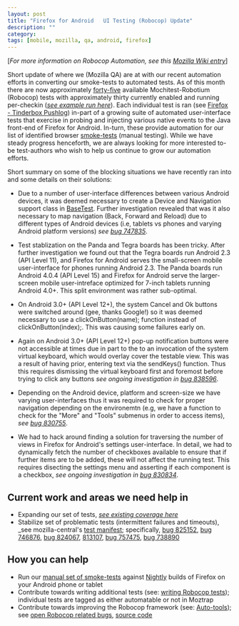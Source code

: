 ```yaml
---
layout: post
title: "Firefox for Android   UI Testing (Robocop) Update"
description: ""
category: 
tags: [mobile, mozilla, qa, android, firefox]
---
```


[_For more information on Robocop Automation, see this [Mozilla Wiki entry](https://wiki.mozilla.org/Auto-tools/Projects/Robocop)_]

Short update of where we (Mozilla QA) are at with our recent automation efforts in converting our smoke-tests to automated tests. As of this month there are now approximately [forty-five](http://mxr.mozilla.org/mozilla-central/source/mobile/android/base/tests/) available Mochitest-Robotium (Robocop) tests with approximately thirty currently enabled and running per-checkin ([_see example run here_](https://tbpl.mozilla.org/php/getParsedLog.php?id=19850040&tree=Firefox)). Each individual test is ran (see [Firefox - Tinderbox Pushlog](https://tbpl.mozilla.org/)) in-part of a growing suite of automated user-interface tests that exercise in probing and injecting various native events to the Java front-end of Firefox for Android. In-turn, these provide automation for our list of identified browser [smoke-tests](https://moztrap.mozilla.org) (manual testing). While we have steady progress henceforth, we are always looking for more interested to-be test-authors who wish to help us continue to grow our automation efforts. 

Short summary on some of the blocking situations we have recently ran into and some details on their solutions:

* Due to a number of user-interface differences between various Android devices, it was deemed necessary to create a Device and Navigation support class in [BaseTest](http://mxr.mozilla.org/mozilla-central/source/mobile/android/base/tests/BaseTest.java.in). Further investigation revealed that was it also necessary to map navigation (Back, Forward and Reload) due to different types of Android devices (i.e, tablets vs phones and varying Android platform versions) _see [bug 747835](http://bugzil.la/747835)_.

* Test stablization on the Panda and Tegra boards has been tricky. After further investigation we found out that the Tegra boards run Android 2.3 (API Level 11), and Firefox for Android serves the small-screen mobile user-interface for phones running Android 2.3. The Panda boards run Android 4.0.4 (API Level 15) and Firefox for Android serve the larger-screen mobile user-intreface optimized for 7-inch tablets running Android 4.0+. This split environment was rather sub-optimal.

* On Android 3.0+ (API Level 12+), the system Cancel and Ok buttons were switched around (gee, thanks Google!) so it was deemed necessary to use a clickOnButton(name); function instead of clickOnButton(index);. This was causing some failures early on.

* Again on Android 3.0+ (API Level 12+) pop-up notification buttons were not accessible at times due in part to the to an invocation of the system virtual keyboard, which would overlay cover the testable view. This was a result of having prior, entering text via the sendKeys() function. Thus this requires dismissing the virtual keyboard first and foremost before trying to click any buttons _see ongoing investigation in [bug 838596](http://bugzil.la/838596)_.

* Depending on the Android device, platform and screen-size we have varying user-interfaces thus it was required to check for proper navigation depending on the environemtn (e.g, we have a function to check for the "More" and "Tools" submenus in order to access items), _see [bug 830755](http://bugzil.la/830755)_.

* We had to hack around finding a solution for traversing the number of views in Firefox for Android's settings user-interface. In detail, we had to dynamically fetch the number of checkboxes available to ensure that if further items are to be added, these will not affect the running test. This requires disecting the settings menu and asserting if each component is a checkbox, _see ongoing investigation in [bug 830834](http://bugzil.la/830834)_.

## Current work and areas we need help in
* Expanding our set of tests, [_see existing coverage here_](https://docs.google.com/spreadsheet/ccc?key=0AhE7m4JB2j6tdDJBT2dlbVJwUk9PSy1RbHo4WVNiUGc#gid=8)
* Stabilize set of problematic tests (intermittent failures and timeouts), _see mozilla-central's [test manifest](http://mxr.mozilla.org/mozilla-central/source/mobile/android/base/tests/robocop.ini); specifically, [bug 825152](https://bugzilla.mozilla.org/show_bug.cgi?id=825152), [bug 746876](https://bugzilla.mozilla.org/show_bug.cgi?id=746876), [bug 824067](https://bugzilla.mozilla.org/show_bug.cgi?id=824067), [813107](https://bugzilla.mozilla.org/show_bug.cgi?id=813107), [bug 757475](https://bugzilla.mozilla.org/show_bug.cgi?id=757475), [bug 738890](https://bugzilla.mozilla.org/show_bug.cgi?id=738890)

## How you can help
* Run our [manual set of smoke-tests](https://moztrap.mozilla.org/manage/cases/?filter-suite=8) against [Nightly](http://nightly.mozilla.org) builds of Firefox on your Android phone or tablet
* Contribute towards writing additional tests (see: [writing Robocop tests](https://wiki.mozilla.org/Auto-tools/Projects/Robocop/WritingTests)); individual tests are tagged as either automatable or not in Moztrap
* Contribute towards improving the Robocop framework (see: [Auto-tools](https://wiki.mozilla.org/Auto-tools#Want_to_Help.3F)); see [open Robocop related bugs](http://goo.gl/vUX8f), [source code](http://hg.mozilla.org/mozilla-central/file/148ea95584b4/build/mobile/robocop)